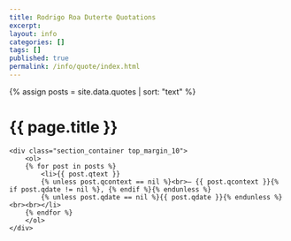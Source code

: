 ```yaml
---
title: Rodrigo Roa Duterte Quotations
excerpt: 
layout: info
categories: []
tags: []
published: true
permalink: /info/quote/index.html
---
```


{% assign posts = site.data.quotes | sort: "text" %}

<div class="section_container_wrapper section_container_wrapper_border">
    <h1>{{ page.title }}</h1>

    <div class="section_container top_margin_10">
        <ol>
        {% for post in posts %}
            <li>{{ post.qtext }}
            {% unless post.qcontext == nil %}<br>— {{ post.qcontext }}{% if post.qdate != nil %}, {% endif %}{% endunless %}
            {% unless post.qdate == nil %}{{ post.qdate }}{% endunless %}<br><br></li>
        {% endfor %}
        </ol>
    </div>
</div>
